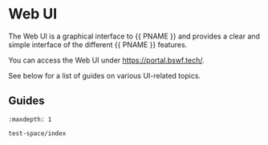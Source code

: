 # Web UI

The Web UI is a graphical interface to {{ PNAME }} and provides a clear and
simple interface of the different {{ PNAME }} features.

You can access the Web UI under <https://portal.bswf.tech/>.

See below for a list of guides on various UI-related topics.

## Guides

```{toctree}
:maxdepth: 1

test-space/index
```
